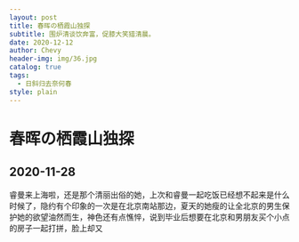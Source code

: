 ```yaml
---
layout: post
title: 春晖の栖霞山独探
subtitle: 围炉清谈饮奔富，促膝大笑猎清晨。
date: 2020-12-12
author: Chevy
header-img: img/36.jpg
catalog: true
tags:
  - 日斜归去奈何春
style: plain
---
```


# 春晖の栖霞山独探

## 2020-11-28

睿曼来上海啦，还是那个清丽出俗的她，上次和睿曼一起吃饭已经想不起来是什么时候了，隐约有个印象的一次是在北京南站那边，夏天的她瘦的让全北京的男生保护她的欲望油然而生，神色还有点憔悴，说到毕业后想要在北京和男朋友买个小点的房子一起打拼，脸上却又